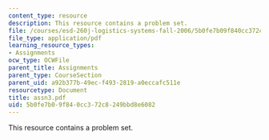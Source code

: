 ```yaml
---
content_type: resource
description: This resource contains a problem set.
file: /courses/esd-260j-logistics-systems-fall-2006/5b0fe7b09f840cc372c8249bbd8e6082_assn3.pdf
file_type: application/pdf
learning_resource_types:
- Assignments
ocw_type: OCWFile
parent_title: Assignments
parent_type: CourseSection
parent_uid: a92b377b-49ec-f493-2819-a0eccafc511e
resourcetype: Document
title: assn3.pdf
uid: 5b0fe7b0-9f84-0cc3-72c8-249bbd8e6082
---
```

This resource contains a problem set.

